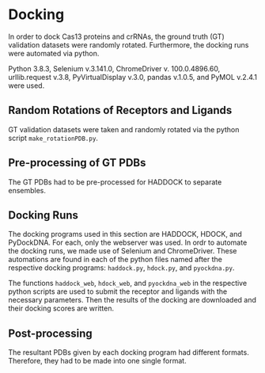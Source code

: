 # Docking
In order to dock Cas13 proteins and crRNAs, the ground truth (GT) validation datasets were randomly rotated. Furthermore, the docking runs were automated via python.

Python 3.8.3, Selenium v.3.141.0, ChromeDriver v. 100.0.4896.60, urllib.request v.3.8, PyVirtualDisplay v.3.0, pandas v.1.0.5, and PyMOL v.2.4.1 were used.

## Random Rotations of Receptors and Ligands
GT validation datasets were taken and randomly rotated via the python script `make_rotationPDB.py`.

## Pre-processing of GT PDBs
The GT PDBs had to be pre-processed for HADDOCK to separate ensembles.

## Docking Runs
The docking programs used in this section are HADDOCK, HDOCK, and PyDockDNA. For each, only the webserver was used. In ordr to automate the docking runs, we made use of Selenium and ChromeDriver. These automations are found in each of the python files named after the respective docking programs: `haddock.py`, `hdock.py`, and `pyockdna.py`.

The functions `haddock_web`, `hdock_web`, and `pyockdna_web` in the respective python scripts are used to submit the receptor and ligands with the necessary parameters. Then the results of the docking are downloaded and their docking scores are written.


## Post-processing
The resultant PDBs given by each docking program had different formats. Therefore, they had to be made into one single format.
